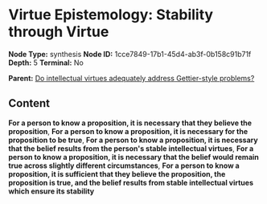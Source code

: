 # Virtue Epistemology: Stability through Virtue

**Node Type:** synthesis
**Node ID:** 1cce7849-17b1-45d4-ab3f-0b158c91b71f
**Depth:** 5
**Terminal:** No

**Parent:** [Do intellectual virtues adequately address Gettier-style problems?](do-intellectual-virtues-adequately-address-gettier-style-problems-antithesis-716d680c-e020-4c3b-8aee-d5059a4fba67.md)

## Content

**For a person to know a proposition, it is necessary that they believe the proposition**, **For a person to know a proposition, it is necessary for the proposition to be true**, **For a person to know a proposition, it is necessary that the belief results from the person's stable intellectual virtues**, **For a person to know a proposition, it is necessary that the belief would remain true across slightly different circumstances**, **For a person to know a proposition, it is sufficient that they believe the proposition, the proposition is true, and the belief results from stable intellectual virtues which ensure its stability**
